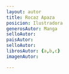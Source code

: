 ```yaml
---
layout: autor
title: Rocaz Apaza
posicion: Ilustradora
generosAutor: Manga
selloAutor:
paisAutor:
selloAutor:
librosAutor: {a,b,c}
imagenAutor:

---
```



